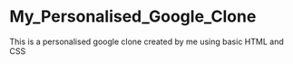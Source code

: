 # My_Personalised_Google_Clone
This is a personalised google clone created by me using basic HTML and CSS
